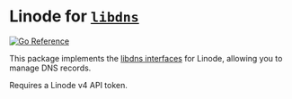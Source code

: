 Linode for [`libdns`](https://github.com/libdns/libdns)
=======================

[![Go Reference](https://pkg.go.dev/badge/test.svg)](https://pkg.go.dev/github.com/libdns/linode)

This package implements the [libdns interfaces](https://github.com/libdns/libdns) for Linode, allowing you to manage DNS records.

Requires a Linode v4 API token.
